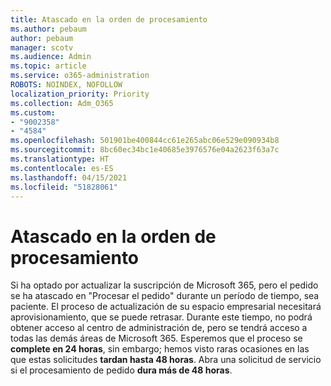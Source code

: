 ```yaml
---
title: Atascado en la orden de procesamiento
ms.author: pebaum
author: pebaum
manager: scotv
ms.audience: Admin
ms.topic: article
ms.service: o365-administration
ROBOTS: NOINDEX, NOFOLLOW
localization_priority: Priority
ms.collection: Adm_O365
ms.custom:
- "9002358"
- "4584"
ms.openlocfilehash: 501901be400844cc61e265abc06e529e090934b8
ms.sourcegitcommit: 8bc60ec34bc1e40685e3976576e04a2623f63a7c
ms.translationtype: HT
ms.contentlocale: es-ES
ms.lasthandoff: 04/15/2021
ms.locfileid: "51828061"
---
```

# <a name="stuck-on-processing-order"></a>Atascado en la orden de procesamiento

Si ha optado por actualizar la suscripción de Microsoft 365, pero el pedido se ha atascado en "Procesar el pedido" durante un período de tiempo, sea paciente. El proceso de actualización de su espacio empresarial necesitará aprovisionamiento, que se puede retrasar. Durante este tiempo, no podrá obtener acceso al centro de administración de, pero se tendrá acceso a todas las demás áreas de Microsoft 365. Esperemos que el proceso se **complete en 24 horas**, sin embargo; hemos visto raras ocasiones en las que estas solicitudes **tardan hasta 48 horas**. Abra una solicitud de servicio si el procesamiento de pedido **dura más de 48 horas**.
